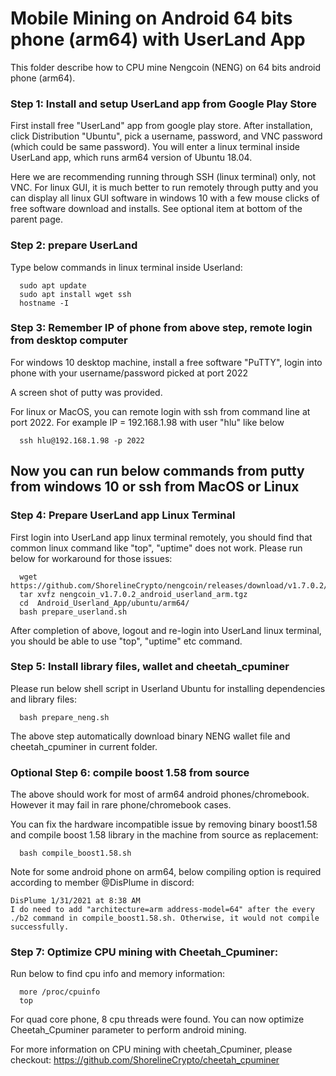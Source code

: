 # Mobile Mining on Android 64 bits phone (arm64) with UserLand App

This folder describe how to CPU mine Nengcoin (NENG) on 64 bits android phone (arm64). 


### Step 1: Install and setup UserLand app from Google Play Store

First install free "UserLand" app from google play store.  After installation, click Distribution 
"Ubuntu", pick a username, password, and VNC password (which could be same password). You will enter 
a linux terminal inside UserLand app, which runs arm64 version of Ubuntu 18.04. 

Here we are recommending running through SSH (linux terminal) only, not VNC.  For linux GUI, it is much better to run remotely 
through putty and you can display all linux GUI software in windows 10 with a few mouse clicks of free software download and installs. See optional 
item at bottom of the parent page.

### Step 2: prepare UserLand

Type below commands in linux terminal inside Userland:

```
  sudo apt update
  sudo apt install wget ssh
  hostname -I
```

### Step 3: Remember IP of phone from above step, remote login from desktop computer

For windows 10 desktop machine, install a free software "PuTTY", login into phone with your
username/password picked at port 2022

A screen shot of putty was provided. 

For linux or MacOS,  you can remote login with ssh from command line at port 2022. For example 
IP = 192.168.1.98 with user "hlu" like below 
```
  ssh hlu@192.168.1.98 -p 2022
```

## Now you can run below commands from putty from windows 10 or ssh from MacOS or Linux
### Step 4: Prepare UserLand app Linux Terminal
First login into UserLand app linux terminal remotely, you should find that common linux command like "top", "uptime" does not work. 
Please run below for workaround for those issues:
```
  wget https://github.com/ShorelineCrypto/nengcoin/releases/download/v1.7.0.2/nengcoin_v1.7.0.2_android_userland_arm.tgz
  tar xvfz nengcoin_v1.7.0.2_android_userland_arm.tgz
  cd  Android_Userland_App/ubuntu/arm64/
  bash prepare_userland.sh

```

After completion of above, logout and re-login into UserLand linux terminal, you should be able to use "top", "uptime" etc command. 


### Step 5: Install library files, wallet and cheetah_cpuminer
Please run below shell script in Userland Ubuntu for installing dependencies and library files:
```
  bash prepare_neng.sh

```
The above step automatically download binary NENG wallet file and cheetah_cpuminer in current folder.

### Optional Step 6: compile boost 1.58 from source
The above should work for most of arm64 android phones/chromebook. However it may fail in rare phone/chromebook cases.

You can fix the hardware incompatible issue by removing binary boost1.58 and compile boost 1.58 library in the machine from source as replacement:
```
  bash compile_boost1.58.sh
```

Note for some android phone on arm64, below compiling option is required according to member @DisPlume in discord:
```
DisPlume 1/31/2021 at 8:38 AM
I do need to add "architecture=arm address-model=64" after the every ./b2 command in compile_boost1.58.sh. Otherwise, it would not compile successfully.
```

### Step 7: Optimize CPU mining with Cheetah_Cpuminer:

Run below to find cpu info and memory information:

```
  more /proc/cpuinfo
  top
```
 For quad core phone, 8 cpu threads were found. You can now optimize Cheetah_Cpuminer parameter to perform android mining. 
 
 For more information on CPU mining with cheetah_Cpuminer, please checkout:
https://github.com/ShorelineCrypto/cheetah_cpuminer

